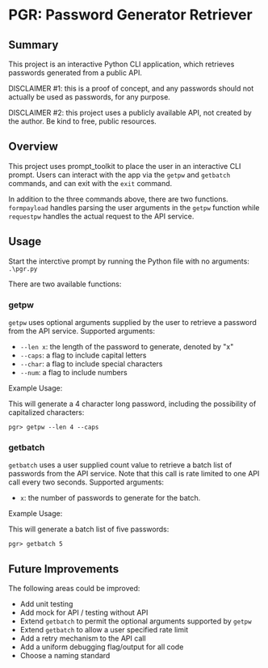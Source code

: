 # PGR: Password Generator Retriever

## Summary
This project is an interactive Python CLI application, which retrieves passwords generated from a public API. 

DISCLAIMER #1: this is a proof of concept, and any passwords should not actually be used as passwords, for any purpose. 

DISCLAIMER #2: this project uses a publicly available API, not created by the author. Be kind to free, public resources. 


## Overview
This project uses prompt_toolkit to place the user in an interactive CLI prompt. Users can interact with the app via the `getpw` and `getbatch` commands, and can exit with the `exit` command. 

In addition to the three commands above, there are two functions. `formpayload` handles parsing the user arguments in the `getpw` function while `requestpw` handles the actual request to the API service. 


## Usage

Start the interctive prompt by running the Python file with no arguments: `.\pgr.py`

There are two available functions: 

### getpw
`getpw` uses optional arguments supplied by the user to retrieve a password from the API service.
Supported arguments: 
- `--len x`: the length of the password to generate, denoted by "x"
- `--caps`: a flag to include capital letters
- `--char`: a flag to include special characters
- `--num`: a flag to include numbers

Example Usage:

This will generate a 4 character long password, including the possibility of capitalized characters: 

`pgr> getpw --len 4 --caps`


### getbatch
`getbatch` uses a user supplied count value to retrieve a batch list of passwords from the API service. 
Note that this call is rate limited to one API call every two seconds. 
Supported arguments:
- `x`: the number of passwords to generate for the batch. 

Example Usage: 

This will generate a batch list of five passwords: 

`pgr> getbatch 5`

## Future Improvements
The following areas could be improved: 
- Add unit testing
- Add mock for API / testing without API
- Extend `getbatch` to permit the optional arguments supported by `getpw`
- Extend `getbatch` to allow a user specified rate limit
- Add a retry mechanism to the API call
- Add a uniform debugging flag/output for all code
- Choose a naming standard 